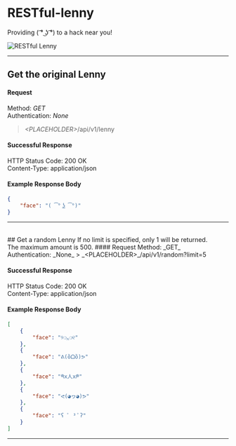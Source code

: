 # RESTful-lenny
Providing ( ͡° ͜ʖ ͡°) to a hack near you!

![RESTful Lenny](http://i.imgur.com/LzBTC4r.png)

---
## Get the original Lenny
#### Request
Method: _GET_<br>
Authentication: _None_
> _&lt;PLACEHOLDER&gt;_/api/v1/lenny

#### Successful Response
HTTP Status Code: 200 OK<br>
Content-Type: application/json

#### Example Response Body
```json
{
    "face": "( ͡° ͜ʖ ͡°)"
}
```
---
<br>
## Get a random Lenny
If no limit is specified, only 1 will be returned.<br>
The maximum amount is 500.
#### Request
Method: _GET_<br>
Authentication: _None_
> _&lt;PLACEHOLDER&gt;_/api/v1/random?limit=5

#### Successful Response
HTTP Status Code: 200 OK<br>
Content-Type: application/json

#### Example Response Body
```json
[
    {
        "face": "୨❍‸❍୧"
    },
    {
        "face": "ᕕ(ȍᗝȍ)ᕗ"
    },
    {
        "face": "ᖗx人xᖘ"
    },
    {
        "face": "ᕙ(◕ヮ◕)ᕗ"
    },
    {
        "face": "ʕ ﾟ ³ ﾟʔ"
    }
]
```
---